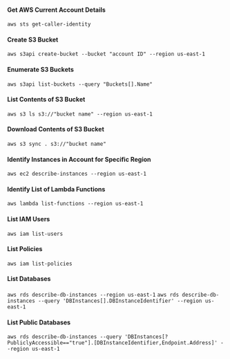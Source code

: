 #### Get AWS Current Account Details
```aws sts get-caller-identity```

#### Create S3 Bucket
```aws s3api create-bucket --bucket "account ID" --region us-east-1```

#### Enumerate S3 Buckets
```aws s3api list-buckets --query "Buckets[].Name"```

#### List Contents of S3 Bucket
```aws s3 ls s3://"bucket name" --region us-east-1```

#### Download Contents of S3 Bucket
```aws s3 sync . s3://"bucket name"```

#### Identify Instances in Account for Specific Region
```aws ec2 describe-instances --region us-east-1```

#### Identify List of Lambda Functions
```aws lambda list-functions --region us-east-1```

#### List IAM Users
```aws iam list-users```

#### List Policies
```aws iam list-policies```

#### List Databases
```aws rds describe-db-instances --region us-east-1```
```aws rds describe-db-instances --query 'DBInstances[].DBInstanceIdentifier' --region us-east-1```

#### List Public Databases
```aws rds describe-db-instances --query 'DBInstances[?PubliclyAccessible=="true"].[DBInstanceIdentifier,Endpoint.Address]' --region us-east-1```

